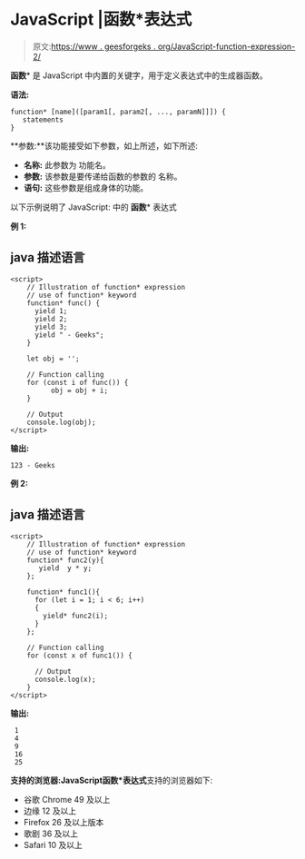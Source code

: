 # JavaScript |函数*表达式

> 原文:[https://www . geesforgeks . org/JavaScript-function-expression-2/](https://www.geeksforgeeks.org/javascript-function-expression-2/)

**函数*** 是 JavaScript 中内置的关键字，用于定义表达式中的生成器函数。

**语法:**

```
function* [name]([param1[, param2[, ..., paramN]]]) {
   statements
}
```

**参数:**该功能接受如下参数，如上所述，如下所述:

*   **名称:** 此参数为 功能名。
*   **参数:** 该参数是要传递给函数的参数的 名称。
*   **语句:** 这些参数是组成身体的功能。

以下示例说明了 JavaScript: 中的 **函数*** 表达式

**例 1:**

## java 描述语言

```
<script>
    // Illustration of function* expression
    // use of function* keyword
    function* func() {
      yield 1;
      yield 2;
      yield 3;
      yield " - Geeks";
    }

    let obj = '';

    // Function calling
    for (const i of func()) {
          obj = obj + i;
    }

    // Output
    console.log(obj);
</script>
```

**输出:**

```
123 - Geeks
```

**例 2:**

## java 描述语言

```
<script>
    // Illustration of function* expression
    // use of function* keyword
    function* func2(y){
       yield  y * y;
    };

    function* func1(){
      for (let i = 1; i < 6; i++)
      {
        yield* func2(i);
      }
    };

    // Function calling
    for (const x of func1()) {

      // Output
      console.log(x);
    }
</script>
```

**输出:**

```
 1
 4
 9
 16
 25
```

**支持的浏览器:**JavaScript**函数*表达式**支持的浏览器如下:

*   谷歌 Chrome 49 及以上
*   边缘 12 及以上
*   Firefox 26 及以上版本
*   歌剧 36 及以上
*   Safari 10 及以上